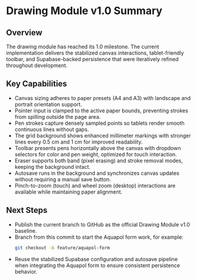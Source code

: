 # Drawing Module v1.0 Summary

## Overview
The drawing module has reached its 1.0 milestone. The current implementation delivers the stabilized canvas interactions, tablet-friendly toolbar, and Supabase-backed persistence that were iteratively refined throughout development.

## Key Capabilities
- Canvas sizing adheres to paper presets (A4 and A3) with landscape and portrait orientation support.
- Pointer input is clamped to the active paper bounds, preventing strokes from spilling outside the page area.
- Pen strokes capture densely sampled points so tablets render smooth continuous lines without gaps.
- The grid background shows enhanced millimeter markings with stronger lines every 0.5 cm and 1 cm for improved readability.
- Toolbar presents pens horizontally above the canvas with dropdown selectors for color and pen weight, optimized for touch interaction.
- Eraser supports both band (pixel erasing) and stroke removal modes, keeping the background intact.
- Autosave runs in the background and synchronizes canvas updates without requiring a manual save button.
- Pinch-to-zoom (touch) and wheel zoom (desktop) interactions are available while maintaining paper alignment.

## Next Steps
- Publish the current branch to GitHub as the official Drawing Module v1.0 baseline.
- Branch from this commit to start the Aquapol form work, for example:
  ```bash
  git checkout -b feature/aquapol-form
  ```
- Reuse the stabilized Supabase configuration and autosave pipeline when integrating the Aquapol form to ensure consistent persistence behavior.

